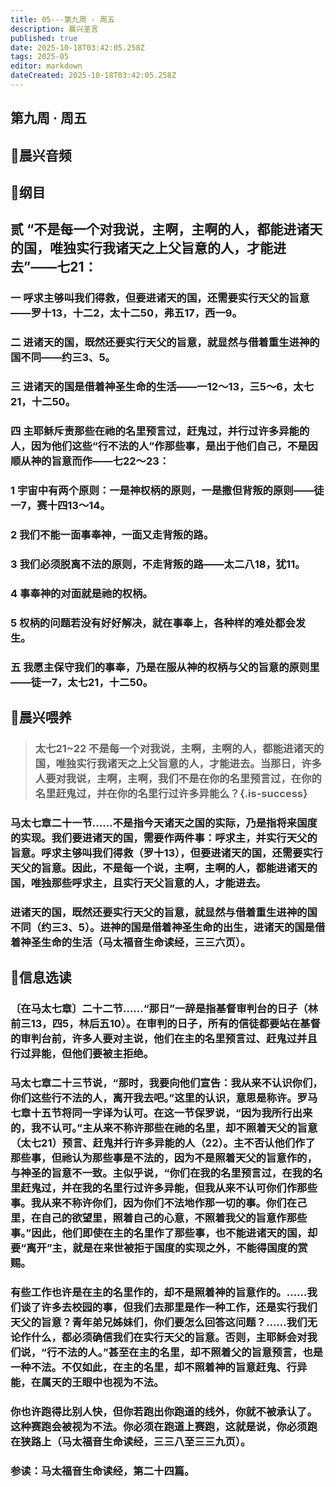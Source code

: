 ```yaml
---
title: 05---第九周 · 周五
description: 晨兴圣言
published: true
date: 2025-10-18T03:42:05.258Z
tags: 2025-05
editor: markdown
dateCreated: 2025-10-18T03:42:05.258Z
---
```


## 第九周 · 周五
## 🎵晨兴音频

## 📖纲目

## 贰    “不是每一个对我说，主啊，主啊的人，都能进诸天的国，唯独实行我诸天之上父旨意的人，才能进去”——七21：

### 一    呼求主够叫我们得救，但要进诸天的国，还需要实行天父的旨意——罗十13，十二2，太十二50，弗五17，西一9。

### 二    进诸天的国，既然还要实行天父的旨意，就显然与借着重生进神的国不同——约三3、5。

### 三    进诸天的国是借着神圣生命的生活——一12～13，三5～6，太七21，十二50。

### 四    主耶稣斥责那些在祂的名里预言过，赶鬼过，并行过许多异能的人，因为他们这些“行不法的人”作那些事，是出于他们自己，不是因顺从神的旨意而作——七22～23：

### 1    宇宙中有两个原则：一是神权柄的原则，一是撒但背叛的原则——徒一7，赛十四13～14。

### 2    我们不能一面事奉神，一面又走背叛的路。

### 3    我们必须脱离不法的原则，不走背叛的路——太二八18，犹11。

### 4    事奉神的对面就是祂的权柄。

### 5    权柄的问题若没有好好解决，就在事奉上，各种样的难处都会发生。

### 五    我愿主保守我们的事奉，乃是在服从神的权柄与父的旨意的原则里——徒一7，太七21，十二50。

## 📖晨兴喂养

>### 太七21~22    不是每一个对我说，主啊，主啊的人，都能进诸天的国，唯独实行我诸天之上父旨意的人，才能进去。当那日，许多人要对我说，主啊，主啊，我们不是在你的名里预言过，在你的名里赶鬼过，并在你的名里行过许多异能么？{.is-success}

### 马太七章二十一节……不是指今天诸天之国的实际，乃是指将来国度的实现。我们要进诸天的国，需要作两件事：呼求主，并实行天父的旨意。呼求主够叫我们得救（罗十13），但要进诸天的国，还需要实行天父的旨意。因此，不是每一个说，主啊，主啊的人，都能进诸天的国，唯独那些呼求主，且实行天父旨意的人，才能进去。

### 进诸天的国，既然还要实行天父的旨意，就显然与借着重生进神的国不同（约三3、5）。进神的国是借着神圣生命的出生，进诸天的国是借着神圣生命的生活（马太福音生命读经，三三六页）。

## 📖信息选读

### 〔在马太七章〕二十二节……“那日”一辞是指基督审判台的日子（林前三13，四5，林后五10）。在审判的日子，所有的信徒都要站在基督的审判台前，许多人要对主说，他们在主的名里预言过、赶鬼过并且行过异能，但他们要被主拒绝。

### 马太七章二十三节说，“那时，我要向他们宣告：我从来不认识你们，你们这些行不法的人，离开我去吧。”这里的认识，意思是称许。罗马七章十五节将同一字译为认可。在这一节保罗说，“因为我所行出来的，我不认可。”主从来不称许那些在祂的名里，却不照着天父的旨意（太七21）预言、赶鬼并行许多异能的人（22）。主不否认他们作了那些事，但祂认为那些事是不法的，因为不是照着天父的旨意作的，与神圣的旨意不一致。主似乎说，“你们在我的名里预言过，在我的名里赶鬼过，并在我的名里行过许多异能，但我从来不认可你们作那些事。我从来不称许你们，因为你们不法地作那一切的事。你们在己里，在自己的欲望里，照着自己的心意，不照着我父的旨意作那些事。”因此，他们即使在主的名里作了那些事，也不能进诸天的国，却要“离开”主，就是在来世被拒于国度的实现之外，不能得国度的赏赐。

### 有些工作也许是在主的名里作的，却不是照着神的旨意作的。……我们谈了许多去校园的事，但我们去那里是作一种工作，还是实行我们天父的旨意？青年弟兄姊妹们，你们要怎么回答这问题？……我们无论作什么，都必须确信我们在实行天父的旨意。否则，主耶稣会对我们说，“行不法的人。”甚至在主的名里，却不照着父的旨意预言，也是一种不法。不仅如此，在主的名里，却不照着神的旨意赶鬼、行异能，在属天的王眼中也视为不法。

### 你也许跑得比别人快，但你若跑出你跑道的线外，你就不被承认了。这种赛跑会被视为不法。你必须在跑道上赛跑，这就是说，你必须跑在狭路上（马太福音生命读经，三三八至三三九页）。

### 参读：马太福音生命读经，第二十四篇。
<!-- Google tag (gtag.js) -->
<script async src="https://www.googletagmanager.com/gtag/js?id=G-1P8709Z16T"></script>
<script>
  window.dataLayer = window.dataLayer || [];
  function gtag(){dataLayer.push(arguments);}
  gtag('js', new Date());

  gtag('config', 'G-1P8709Z16T');
</script>